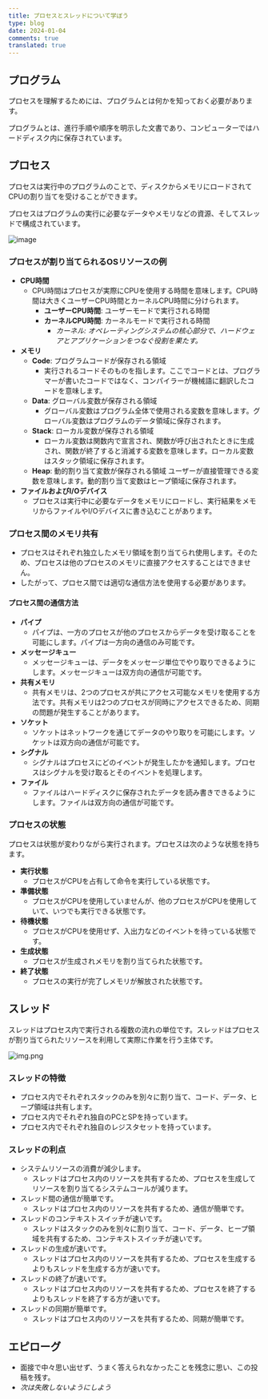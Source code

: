 ```yaml
---
title: プロセスとスレッドについて学ぼう
type: blog
date: 2024-01-04
comments: true
translated: true
---
```

## プログラム
プロセスを理解するためには、プログラムとは何かを知っておく必要があります。

プログラムとは、進行手順や順序を明示した文書であり、コンピューターではハードディスク内に保存されています。

## プロセス
プロセスは実行中のプログラムのことで、ディスクからメモリにロードされてCPUの割り当てを受けることができます。

プロセスはプログラムの実行に必要なデータやメモリなどの資源、そしてスレッドで構成されています。

![image](/images/computer_science/img.png)

### プロセスが割り当てられるOSリソースの例
- **CPU時間**
  - CPU時間はプロセスが実際にCPUを使用する時間を意味します。CPU時間は大きくユーザーCPU時間とカーネルCPU時間に分けられます。
    - **ユーザーCPU時間**: ユーザーモードで実行される時間
    - **カーネルCPU時間**: カーネルモードで実行される時間
      - _カーネル: オペレーティングシステムの核心部分で、ハードウェアとアプリケーションをつなぐ役割を果たす。_
- **メモリ**
  - **Code**: プログラムコードが保存される領域
    - 実行されるコードそのものを指します。ここでコードとは、プログラマーが書いたコードではなく、コンパイラーが機械語に翻訳したコードを意味します。
  - **Data**: グローバル変数が保存される領域
    - グローバル変数はプログラム全体で使用される変数を意味します。グローバル変数はプログラムのデータ領域に保存されます。
  - **Stack**: ローカル変数が保存される領域
    - ローカル変数は関数内で宣言され、関数が呼び出されたときに生成され、関数が終了すると消滅する変数を意味します。ローカル変数はスタック領域に保存されます。
  - **Heap**: 動的割り当て変数が保存される領域
    ユーザーが直接管理できる変数を意味します。動的割り当て変数はヒープ領域に保存されます。
- **ファイルおよびI/Oデバイス**
  - プロセスは実行中に必要なデータをメモリにロードし、実行結果をメモリからファイルやI/Oデバイスに書き込むことがあります。

### プロセス間のメモリ共有
- プロセスはそれぞれ独立したメモリ領域を割り当てられ使用します。そのため、プロセスは他のプロセスのメモリに直接アクセスすることはできません。
- したがって、プロセス間では適切な通信方法を使用する必要があります。

#### プロセス間の通信方法
- **パイプ**
  - パイプは、一方のプロセスが他のプロセスからデータを受け取ることを可能にします。パイプは一方向の通信のみ可能です。
- **メッセージキュー**
  - メッセージキューは、データをメッセージ単位でやり取りできるようにします。メッセージキューは双方向の通信が可能です。
- **共有メモリ**
  - 共有メモリは、2つのプロセスが共にアクセス可能なメモリを使用する方法です。共有メモリは2つのプロセスが同時にアクセスできるため、同期の問題が発生することがあります。
- **ソケット**
  - ソケットはネットワークを通じてデータのやり取りを可能にします。ソケットは双方向の通信が可能です。
- **シグナル**
  - シグナルはプロセスにどのイベントが発生したかを通知します。プロセスはシグナルを受け取るとそのイベントを処理します。
- **ファイル**
  - ファイルはハードディスクに保存されたデータを読み書きできるようにします。ファイルは双方向の通信が可能です。

### プロセスの状態
プロセスは状態が変わりながら実行されます。プロセスは次のような状態を持ちます。

- **実行状態**
  - プロセスがCPUを占有して命令を実行している状態です。
- **準備状態**
  - プロセスがCPUを使用していませんが、他のプロセスがCPUを使用していて、いつでも実行できる状態です。
- **待機状態**
  - プロセスがCPUを使用せず、入出力などのイベントを待っている状態です。
- **生成状態**
  - プロセスが生成されメモリを割り当てられた状態です。
- **終了状態**
  - プロセスの実行が完了しメモリが解放された状態です。

## スレッド
スレッドはプロセス内で実行される複数の流れの単位です。スレッドはプロセスが割り当てられたリソースを利用して実際に作業を行う主体です。

![img.png](/images/computer_science/process.png)

### スレッドの特徴
- プロセス内でそれぞれスタックのみを別々に割り当て、コード、データ、ヒープ領域は共有します。
- プロセス内でそれぞれ独自のPCとSPを持っています。
- プロセス内でそれぞれ独自のレジスタセットを持っています。

### スレッドの利点
- システムリソースの消費が減少します。
  - スレッドはプロセス内のリソースを共有するため、プロセスを生成してリソースを割り当てるシステムコールが減ります。
- スレッド間の通信が簡単です。
  - スレッドはプロセス内のリソースを共有するため、通信が簡単です。
- スレッドのコンテキストスイッチが速いです。
  - スレッドはスタックのみを別々に割り当て、コード、データ、ヒープ領域を共有するため、コンテキストスイッチが速いです。
- スレッドの生成が速いです。
  - スレッドはプロセス内のリソースを共有するため、プロセスを生成するよりもスレッドを生成する方が速いです。
- スレッドの終了が速いです。
  - スレッドはプロセス内のリソースを共有するため、プロセスを終了するよりもスレッドを終了する方が速いです。
- スレッドの同期が簡単です。
  - スレッドはプロセス内のリソースを共有するため、同期が簡単です。

## エピローグ
- 面接で中々思い出せず、うまく答えられなかったことを残念に思い、この投稿を残す。
- _次は失敗しないようにしよう_